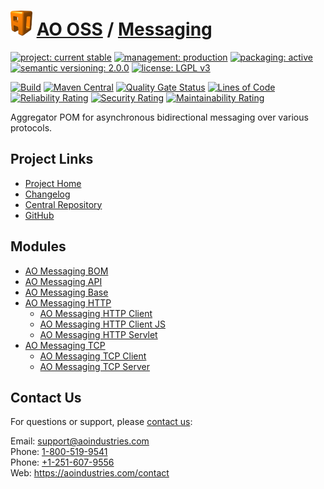 # [<img src="ao-logo.png" alt="AO Logo" width="35" height="40">](https://github.com/ao-apps) [AO OSS](https://github.com/ao-apps/ao-oss) / [Messaging](https://github.com/ao-apps/ao-messaging)

[![project: current stable](https://oss.aoapps.com/ao-badges/project-current-stable.svg)](https://aoindustries.com/life-cycle#project-current-stable)
[![management: production](https://oss.aoapps.com/ao-badges/management-production.svg)](https://aoindustries.com/life-cycle#management-production)
[![packaging: active](https://oss.aoapps.com/ao-badges/packaging-active.svg)](https://aoindustries.com/life-cycle#packaging-active)  
[![semantic versioning: 2.0.0](https://oss.aoapps.com/ao-badges/semver-2.0.0.svg)](https://semver.org/spec/v2.0.0.html)
[![license: LGPL v3](https://oss.aoapps.com/ao-badges/license-lgpl-3.0.svg)](https://www.gnu.org/licenses/lgpl-3.0)

[![Build](https://github.com/ao-apps/ao-messaging/workflows/Build/badge.svg?branch=master)](https://github.com/ao-apps/ao-messaging/actions?query=workflow%3ABuild)
[![Maven Central](https://maven-badges.herokuapp.com/maven-central/com.aoapps/ao-messaging/badge.svg)](https://maven-badges.herokuapp.com/maven-central/com.aoapps/ao-messaging)
[![Quality Gate Status](https://sonarcloud.io/api/project_badges/measure?branch=master&project=com.aoapps%3Aao-messaging&metric=alert_status)](https://sonarcloud.io/dashboard?branch=master&id=com.aoapps%3Aao-messaging)
[![Lines of Code](https://sonarcloud.io/api/project_badges/measure?branch=master&project=com.aoapps%3Aao-messaging&metric=ncloc)](https://sonarcloud.io/component_measures?branch=master&id=com.aoapps%3Aao-messaging&metric=ncloc)  
[![Reliability Rating](https://sonarcloud.io/api/project_badges/measure?branch=master&project=com.aoapps%3Aao-messaging&metric=reliability_rating)](https://sonarcloud.io/component_measures?branch=master&id=com.aoapps%3Aao-messaging&metric=Reliability)
[![Security Rating](https://sonarcloud.io/api/project_badges/measure?branch=master&project=com.aoapps%3Aao-messaging&metric=security_rating)](https://sonarcloud.io/component_measures?branch=master&id=com.aoapps%3Aao-messaging&metric=Security)
[![Maintainability Rating](https://sonarcloud.io/api/project_badges/measure?branch=master&project=com.aoapps%3Aao-messaging&metric=sqale_rating)](https://sonarcloud.io/component_measures?branch=master&id=com.aoapps%3Aao-messaging&metric=Maintainability)

Aggregator POM for asynchronous bidirectional messaging over various protocols.

## Project Links
* [Project Home](https://oss.aoapps.com/messaging/)
* [Changelog](https://oss.aoapps.com/messaging/changelog)
* [Central Repository](https://central.sonatype.com/artifact/com.aoapps/ao-messaging)
* [GitHub](https://github.com/ao-apps/ao-messaging)

## Modules
* [AO Messaging BOM](https://github.com/ao-apps/ao-messaging-bom)
* [AO Messaging API](https://github.com/ao-apps/ao-messaging-api)
* [AO Messaging Base](https://github.com/ao-apps/ao-messaging-base)
* [AO Messaging HTTP](https://github.com/ao-apps/ao-messaging-http)
    * [AO Messaging HTTP Client](https://github.com/ao-apps/ao-messaging-http-client)
    * [AO Messaging HTTP Client JS](https://github.com/ao-apps/ao-messaging-http-client-js)
    * [AO Messaging HTTP Servlet](https://github.com/ao-apps/ao-messaging-http-servlet)
* [AO Messaging TCP](https://github.com/ao-apps/ao-messaging-tcp)
    * [AO Messaging TCP Client](https://github.com/ao-apps/ao-messaging-tcp-client)
    * [AO Messaging TCP Server](https://github.com/ao-apps/ao-messaging-tcp-server)

## Contact Us
For questions or support, please [contact us](https://aoindustries.com/contact):

Email: [support@aoindustries.com](mailto:support@aoindustries.com)  
Phone: [1-800-519-9541](tel:1-800-519-9541)  
Phone: [+1-251-607-9556](tel:+1-251-607-9556)  
Web: https://aoindustries.com/contact
